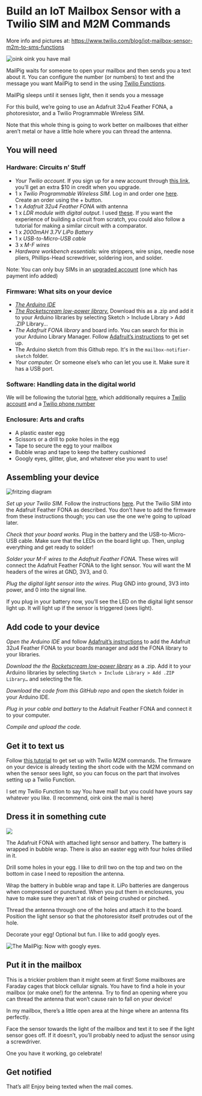 # Build an IoT Mailbox Sensor with a Twilio SIM and M2M Commands

More info and pictures at: https://www.twilio.com/blog/iot-mailbox-sensor-m2m-to-sms-functions

![oink oink you have mail](/images/mailpig-vertical.jpg)

MailPig waits for someone to open your mailbox and then sends you a text about it. You can configure the number (or numbers) to text and the message you want MailPig to send in the using [Twilio Functions](https://www.twilio.com/docs/runtime/functions?utm_campaign=ghmailpig).

MailPig sleeps until it senses light, then it sends you a message

For this build, we’re going to use an Adafruit 32u4 Feather FONA, a photoresistor, and a Twilio Programmable Wireless SIM.

Note that this whole thing is going to work better on mailboxes that either aren’t metal or have a little hole where you can thread the antenna.

## You will need
### Hardware: Circuits n’ Stuff
- *Your Twilio account.* If you sign up for a new account through [this link](https://www.twilio.com/try-twilio?promo=9nItun), you’ll get an extra $10 in credit when you upgrade.
- 1 x *Twilio Programmable Wireless SIM.* Log in and order one [here](https://www.twilio.com/console/wireless/orders). Create an order using the + button.
- 1 x *Adafruit 32u4 Feather FONA* with antenna
- 1 x *LDR module with digital output.* I used [these](https://www.amazon.com/gp/product/B01E6W0HPU/ref=ppx_yo_dt_b_asin_title_o01_s00?ie=UTF8&psc=1). If you want the experience of building a circuit from scratch, you could also follow a tutorial for making a similar circuit with a comparator.
- 1 x *2000mAH 3.7V LiPo Battery*
- 1 x *USB-to-Micro-USB cable*
- 3 x *M-F wires*
- *Hardware workbench essentials:* wire strippers, wire snips, needle nose pliers, Phillips-Head screwdriver, soldering iron, and solder.

Note: You can only buy SIMs in an [upgraded account](https://www.twilio.com/console/billing) (one which has payment info added)

### Firmware: What sits on your device
- *[The Arduino IDE](https://www.arduino.cc/en/main/software)*
- *[The Rocketscream low-power library.](https://github.com/rocketscream/Low-Power)* Download this as a .zip and add it to your Arduino libraries by selecting Sketch > Include Library > Add .ZIP Library…
- *The Adafruit FONA library* and board info. You can search for this in your Arduino Library Manager. Follow [Adafruit’s instructions](https://learn.adafruit.com/adafruit-feather-32u4-fona/using-with-arduino-ide) to get set up.
- The Arduino sketch from this Github repo. It's in the `mailbox-notifier-sketch` folder.
- *Your computer.* Or someone else’s who can let you use it. Make sure it has a USB port.

### Software: Handling data in the digital world
We will be following the tutorial [here](https://www.twilio.com/blog/m2m-to-sms-with-twilio-functions?utm_campaign=ghmailpig), which additionally requires a [Twilio account](https://www.twilio.com/try-twilio?promo=9nItun) and a [Twilio phone number](https://www.twilio.com/console/phone-numbers/search)

### Enclosure: Arts and crafts
- A plastic easter egg
- Scissors or a drill to poke holes in the egg
- Tape to secure the egg to your mailbox
- Bubble wrap and tape to keep the battery cushioned
- Googly eyes, glitter, glue, and whatever else you want to use!

## Assembling your device
![fritzing diagram](/images/mailpig-diagram.png)

*Set up your Twilio SIM.* Follow the instructions [here](https://www.twilio.com/docs/wireless/quickstart/m2m-commands-adafruit-feather32u4fona#sign-up-for-twilio-and-purchase-a-sim-card?utm_campaign=ghmailpig). Put the Twilio SIM into the Adafruit Feather FONA as described. You don’t have to add the firmware from these instructions though; you can use the one we’re going to upload later.

*Check that your board works.* Plug in the battery and the USB-to-Micro-USB cable. Make sure that the LEDs on the board light up. Then, unplug everything and get ready to solder!

*Solder your M-F wires to the Adafruit Feather FONA.* These wires will connect the Adafruit Feather FONA to the light sensor. You will want the M headers of the wires at GND, 3V3, and 0.

*Plug the digital light sensor into the wires.* Plug GND into ground, 3V3 into power, and 0 into the signal line.

If you plug in your battery now, you’ll see the LED on the digital light sensor light up. It will light up if the sensor is triggered (sees light).

## Add code to your device

*Open the Arduino IDE* and follow [Adafruit’s instructions](https://learn.adafruit.com/adafruit-feather-32u4-fona/using-with-arduino-ide) to add the Adafruit 32u4 Feather FONA to your boards manager and add the FONA library to your libraries.

*Download the the [Rocketscream low-power library](https://github.com/rocketscream/Low-Power)* as a .zip. Add it to your Arduino libraries by selecting `Sketch > Include Library > Add .ZIP Library…` and selecting the file.

*Download the code from this GitHub repo* and open the sketch folder in your Arduino IDE.

*Plug in your cable and battery* to the Adafruit Feather FONA and connect it to your computer.

*Compile and upload the code.*

## Get it to text us

Follow [this tutorial](https://www.twilio.com/blog/m2m-to-sms-with-twilio-functions?utm_campaign=ghmailpig) to get set up with Twilio M2M commands. The firmware on your device is already texting the short code with the M2M command on when the sensor sees light, so you can focus on the part that involves setting up a Twilio Function.

I set my Twilio Function to say You have mail! but you could have yours say whatever you like. (I recommend, oink oink the mail is here)

## Dress it in something cute

![](/images/before-enclosure.jpg)

The Adafruit FONA with attached light sensor and battery. The battery is wrapped in bubble wrap. There is also an easter egg with four holes drilled in it.

Drill some holes in your egg. I like to drill two on the top and two on the bottom in case I need to reposition the antenna.

Wrap the battery in bubble wrap and tape it. LiPo batteries are dangerous when compressed or punctured. When you put them in enclosures, you have to make sure they aren’t at risk of being crushed or pinched.

Thread the antenna through one of the holes and attach it to the board. Position the light sensor so that the photoresistor itself protrudes out of the hole.

Decorate your egg! Optional but fun. I like to add googly eyes.

![The MailPig: Now with googly eyes.](/images/in-enclosure.jpg)

## Put it in the mailbox

This is a trickier problem than it might seem at first! Some mailboxes are Faraday cages that block cellular signals. You have to find a hole in your mailbox (or make one!) for the antenna. Try to find an opening where you can thread the antenna that won’t cause rain to fall on your device!

In my mailbox, there’s a little open area at the hinge where an antenna fits perfectly.

Face the sensor towards the light of the mailbox and text it to see if the light sensor goes off. If it doesn’t, you’ll probably need to adjust the sensor using a screwdriver.

One you have it working, go celebrate!

## Get notified
That’s all! Enjoy being texted when the mail comes.
